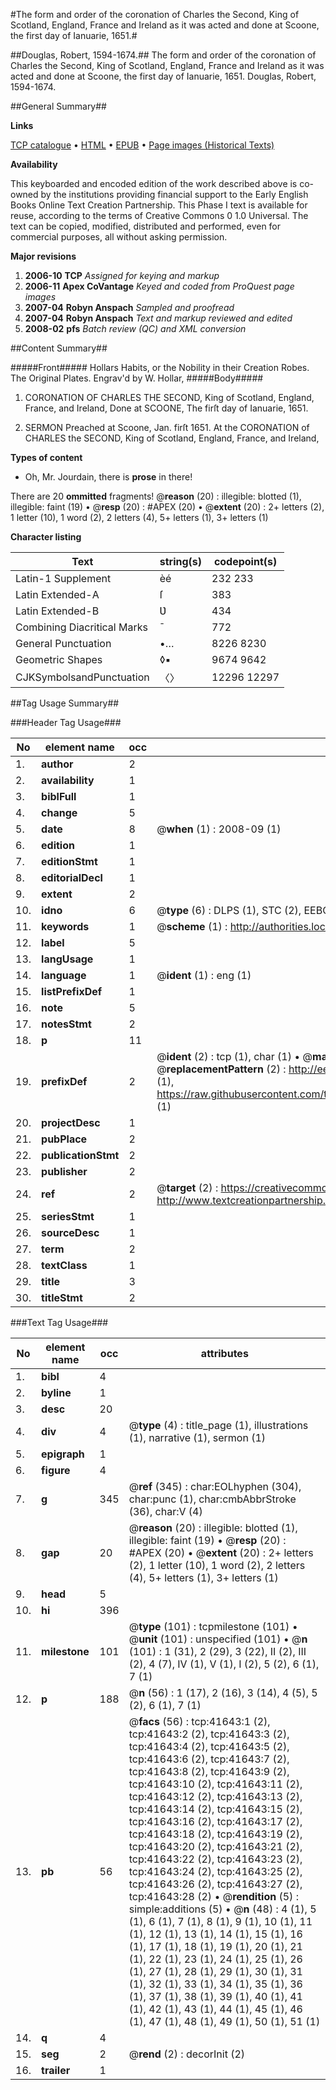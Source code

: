 #The form and order of the coronation of Charles the Second, King of Scotland, England, France and Ireland as it was acted and done at Scoone, the first day of Ianuarie, 1651.#

##Douglas, Robert, 1594-1674.##
The form and order of the coronation of Charles the Second, King of Scotland, England, France and Ireland as it was acted and done at Scoone, the first day of Ianuarie, 1651.
Douglas, Robert, 1594-1674.

##General Summary##

**Links**

[TCP catalogue](http://www.ota.ox.ac.uk/tcp/)  • 
[HTML](http://tei.it.ox.ac.uk/tcp/Texts-HTML/free/A36/A36435.html)  • 
[EPUB](http://tei.it.ox.ac.uk/tcp/Texts-EPUB/free/A36/A36435.epub) • 
[Page images (Historical Texts)](https://data.historicaltexts.jisc.ac.uk/view?pubId=eebo-08713192e&pageId=eebo-08713192e-41643-1)

**Availability**

This keyboarded and encoded edition of the
	       work described above is co-owned by the institutions
	       providing financial support to the Early English Books
	       Online Text Creation Partnership. This Phase I text is
	       available for reuse, according to the terms of Creative
	       Commons 0 1.0 Universal. The text can be copied,
	       modified, distributed and performed, even for
	       commercial purposes, all without asking permission.

**Major revisions**

1. __2006-10__ __TCP__ *Assigned for keying and markup*
1. __2006-11__ __Apex CoVantage__ *Keyed and coded from ProQuest page images*
1. __2007-04__ __Robyn Anspach__ *Sampled and proofread*
1. __2007-04__ __Robyn Anspach__ *Text and markup reviewed and edited*
1. __2008-02__ __pfs__ *Batch review (QC) and XML conversion*

##Content Summary##

#####Front#####
Hollars Habits, or the Nobility in their Creation Robes. The Original Plates. Engrav'd by W. Hollar,
#####Body#####

1. CORONATION OF CHARLES THE SECOND, King of Scotland, England, France, and Ireland, Done at SCOONE, The firſt day of Ianuarie, 1651.

1. SERMON Preached at Scoone, Jan. firſt 1651. At the CORONATION of CHARLES the SECOND, King of Scotland, England, France, and Ireland,

**Types of content**

  * Oh, Mr. Jourdain, there is **prose** in there!

There are 20 **ommitted** fragments! 
 @__reason__ (20) : illegible: blotted (1), illegible: faint (19)  •  @__resp__ (20) : #APEX (20)  •  @__extent__ (20) : 2+ letters (2), 1 letter (10), 1 word (2), 2 letters (4), 5+ letters (1), 3+ letters (1)

**Character listing**


|Text|string(s)|codepoint(s)|
|---|---|---|
|Latin-1 Supplement|èé|232 233|
|Latin Extended-A|ſ|383|
|Latin Extended-B|Ʋ|434|
|Combining             Diacritical Marks|̄|772|
|General Punctuation|•…|8226 8230|
|Geometric Shapes|◊▪|9674 9642|
|CJKSymbolsandPunctuation|〈〉|12296 12297|

##Tag Usage Summary##

###Header Tag Usage###

|No|element name|occ|attributes|
|---|---|---|---|
|1.|__author__|2||
|2.|__availability__|1||
|3.|__biblFull__|1||
|4.|__change__|5||
|5.|__date__|8| @__when__ (1) : 2008-09 (1)|
|6.|__edition__|1||
|7.|__editionStmt__|1||
|8.|__editorialDecl__|1||
|9.|__extent__|2||
|10.|__idno__|6| @__type__ (6) : DLPS (1), STC (2), EEBO-CITATION (1), OCLC (1), VID (1)|
|11.|__keywords__|1| @__scheme__ (1) : http://authorities.loc.gov/ (1)|
|12.|__label__|5||
|13.|__langUsage__|1||
|14.|__language__|1| @__ident__ (1) : eng (1)|
|15.|__listPrefixDef__|1||
|16.|__note__|5||
|17.|__notesStmt__|2||
|18.|__p__|11||
|19.|__prefixDef__|2| @__ident__ (2) : tcp (1), char (1)  •  @__matchPattern__ (2) : ([0-9\-]+):([0-9IVX]+) (1), (.+) (1)  •  @__replacementPattern__ (2) : http://eebo.chadwyck.com/downloadtiff?vid=$1&page=$2 (1), https://raw.githubusercontent.com/textcreationpartnership/Texts/master/tcpchars.xml#$1 (1)|
|20.|__projectDesc__|1||
|21.|__pubPlace__|2||
|22.|__publicationStmt__|2||
|23.|__publisher__|2||
|24.|__ref__|2| @__target__ (2) : https://creativecommons.org/publicdomain/zero/1.0/ (1), http://www.textcreationpartnership.org/docs/. (1)|
|25.|__seriesStmt__|1||
|26.|__sourceDesc__|1||
|27.|__term__|2||
|28.|__textClass__|1||
|29.|__title__|3||
|30.|__titleStmt__|2||


###Text Tag Usage###

|No|element name|occ|attributes|
|---|---|---|---|
|1.|__bibl__|4||
|2.|__byline__|1||
|3.|__desc__|20||
|4.|__div__|4| @__type__ (4) : title_page (1), illustrations (1), narrative (1), sermon (1)|
|5.|__epigraph__|1||
|6.|__figure__|4||
|7.|__g__|345| @__ref__ (345) : char:EOLhyphen (304), char:punc (1), char:cmbAbbrStroke (36), char:V (4)|
|8.|__gap__|20| @__reason__ (20) : illegible: blotted (1), illegible: faint (19)  •  @__resp__ (20) : #APEX (20)  •  @__extent__ (20) : 2+ letters (2), 1 letter (10), 1 word (2), 2 letters (4), 5+ letters (1), 3+ letters (1)|
|9.|__head__|5||
|10.|__hi__|396||
|11.|__milestone__|101| @__type__ (101) : tcpmilestone (101)  •  @__unit__ (101) : unspecified (101)  •  @__n__ (101) : 1 (31), 2 (29), 3 (22), II (2), III (2), 4 (7), IV (1), V (1), I (2), 5 (2), 6 (1), 7 (1)|
|12.|__p__|188| @__n__ (56) : 1 (17), 2 (16), 3 (14), 4 (5), 5 (2), 6 (1), 7 (1)|
|13.|__pb__|56| @__facs__ (56) : tcp:41643:1 (2), tcp:41643:2 (2), tcp:41643:3 (2), tcp:41643:4 (2), tcp:41643:5 (2), tcp:41643:6 (2), tcp:41643:7 (2), tcp:41643:8 (2), tcp:41643:9 (2), tcp:41643:10 (2), tcp:41643:11 (2), tcp:41643:12 (2), tcp:41643:13 (2), tcp:41643:14 (2), tcp:41643:15 (2), tcp:41643:16 (2), tcp:41643:17 (2), tcp:41643:18 (2), tcp:41643:19 (2), tcp:41643:20 (2), tcp:41643:21 (2), tcp:41643:22 (2), tcp:41643:23 (2), tcp:41643:24 (2), tcp:41643:25 (2), tcp:41643:26 (2), tcp:41643:27 (2), tcp:41643:28 (2)  •  @__rendition__ (5) : simple:additions (5)  •  @__n__ (48) : 4 (1), 5 (1), 6 (1), 7 (1), 8 (1), 9 (1), 10 (1), 11 (1), 12 (1), 13 (1), 14 (1), 15 (1), 16 (1), 17 (1), 18 (1), 19 (1), 20 (1), 21 (1), 22 (1), 23 (1), 24 (1), 25 (1), 26 (1), 27 (1), 28 (1), 29 (1), 30 (1), 31 (1), 32 (1), 33 (1), 34 (1), 35 (1), 36 (1), 37 (1), 38 (1), 39 (1), 40 (1), 41 (1), 42 (1), 43 (1), 44 (1), 45 (1), 46 (1), 47 (1), 48 (1), 49 (1), 50 (1), 51 (1)|
|14.|__q__|4||
|15.|__seg__|2| @__rend__ (2) : decorInit (2)|
|16.|__trailer__|1||
